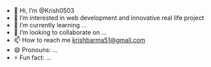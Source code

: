 - 👋 Hi, I’m @Krish0503
- 👀 I’m interested in web development and innovative real life project
- 🌱 I’m currently learning ...
- 💞️ I’m looking to collaborate on ...
- 📫 How to reach me krishbarma51@gmail.com
- 😄 Pronouns: ...
- ⚡ Fun fact: ...

<!---
Krish0503/Krish0503 is a ✨ special ✨ repository because its `README.md` (this file) appears on your GitHub profile.
You can click the Preview link to take a look at your changes.
--->

